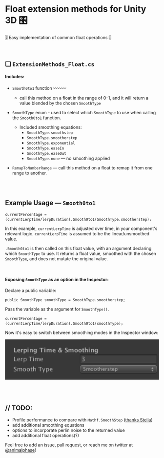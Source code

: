 # Float extension methods for Unity 3D 🎛

🎚 Easy implementation of common float operations 🎚

<br>

## ❏ `ExtensionMethods_Float.cs`

#### Includes:

- `Smooth0to1` function 〰️〰️〰️
  - call this method on a float in the range of 0–1, and it will return a value blended by the chosen `SmoothType`


- `SmoothType` enum - used to select which `SmoothType` to use when calling the `Smooth0to1` function.
  - Included smoothing equations:
    - `SmoothType.smoothstep`
    - `SmoothType.smootherstep`
    - `SmoothType.exponential`
    - `SmoothType.easeIn`
    - `SmoothType.easeOut`
    - `SmoothType.none` — no smoothing applied
    
- `RemapToNumberRange` — call this method on a float to remap it from one range to another.

<br><br>

## Example Usage — `Smooth0to1`

```
currentPercentage = (currentLerpTime/lerpDuration).Smooth0to1(SmoothType.smootherstep);
```

In this example, `currentLerpTime` is adjusted over time, in your component's relevant logic. `currentLerpTime` is assumed to be the linear/unsmoothed value.

`.Smooth0to1` is then called on this float value, with an argument declaring which `SmoothType` to use. It returns a float value, smoothed with the chosen `SmoothType`, and does not mutate the original value.

<br>

#### Exposing `SmoothType` as an option in the Inspector:

Declare a public variable:
```
public SmoothType smoothType = SmoothType.smootherstep;
```
Pass the variable as the argument for `SmoothType()`.

```
currentPercentage = (currentLerpTime/lerpDuration).Smooth0to1(smoothType);
```

Now it's easy to switch between smoothing modes in the Inspector window:

![example of SmoothType dropdown in Inspector window](images/smooth-type-dropdown-example.png)

<br><br>

## // TODO:

- Profile performance to compare with `Mathf.SmoothStep` ([thanks Stella](https://twitter.com/computerpupper/status/881952351829061632))
- add additional smoothing equations
- options to incorporate perlin noise to the returned value
- add additional float operations(?)

Feel free to add an issue, pull request, or reach me on twitter at [@animalphase](https://twitter.com/animalphase)!
